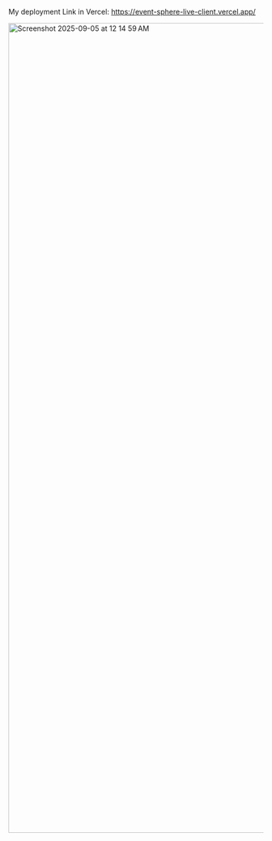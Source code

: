 My deployment Link in Vercel:
https://event-sphere-live-client.vercel.app/


<img width="2938" height="1596" alt="Screenshot 2025-09-05 at 12 14 59 AM" src="https://github.com/user-attachments/assets/db8d8a1f-8db1-4f59-a755-06c3c0167a4c" />

